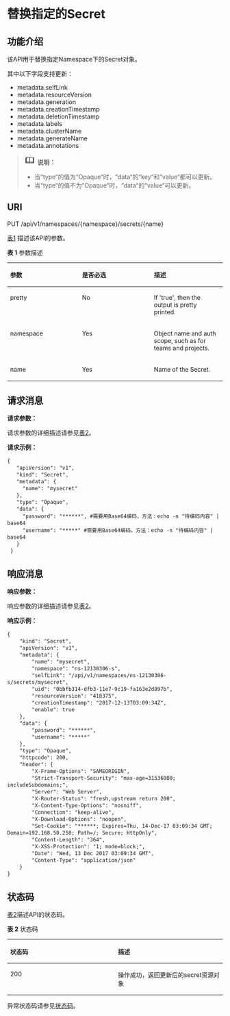 # 替换指定的Secret<a name="cce_02_0046"></a>

## 功能介绍<a name="s2fa7c6b09ad0449ebce13163ee876960"></a>

该API用于替换指定Namespace下的Secret对象。

其中以下字段支持更新：

-   metadata.selfLink
-   metadata.resourceVersion
-   metadata.generation
-   metadata.creationTimestamp
-   metadata.deletionTimestamp
-   metadata.labels
-   metadata.clusterName
-   metadata.generateName
-   metadata.annotations

>![](public_sys-resources/icon-note.gif) **说明：** 
>-   当“type“的值为“Opaque“时，“data“的“key“和“value“都可以更新。
>-   当“type“的值不为“Opaque“时，“data“的“value“可以更新。

## URI<a name="se7a801b22ec44205a03503a15151ba92"></a>

PUT /api/v1/namespaces/\{namespace\}/secrets/\{name\}

[表1](#table195518420539)  描述该API的参数。

**表 1**  参数描述

<a name="table195518420539"></a>
<table><thead align="left"><tr id="row1895516485313"><th class="cellrowborder" valign="top" width="33.33333333333333%" id="mcps1.2.4.1.1"><p id="p49558415538"><a name="p49558415538"></a><a name="p49558415538"></a>参数</p>
</th>
<th class="cellrowborder" valign="top" width="33.33333333333333%" id="mcps1.2.4.1.2"><p id="p495518435314"><a name="p495518435314"></a><a name="p495518435314"></a>是否必选</p>
</th>
<th class="cellrowborder" valign="top" width="33.33333333333333%" id="mcps1.2.4.1.3"><p id="p395615465319"><a name="p395615465319"></a><a name="p395615465319"></a>描述</p>
</th>
</tr>
</thead>
<tbody><tr id="row159562040536"><td class="cellrowborder" valign="top" width="33.33333333333333%" headers="mcps1.2.4.1.1 "><p id="p395612415535"><a name="p395612415535"></a><a name="p395612415535"></a>pretty</p>
</td>
<td class="cellrowborder" valign="top" width="33.33333333333333%" headers="mcps1.2.4.1.2 "><p id="p119561495319"><a name="p119561495319"></a><a name="p119561495319"></a>No</p>
</td>
<td class="cellrowborder" valign="top" width="33.33333333333333%" headers="mcps1.2.4.1.3 "><p id="zh-cn_topic_0079615031_p61052759"><a name="zh-cn_topic_0079615031_p61052759"></a><a name="zh-cn_topic_0079615031_p61052759"></a>If 'true', then the output is pretty printed.</p>
</td>
</tr>
<tr id="row1795634105314"><td class="cellrowborder" valign="top" width="33.33333333333333%" headers="mcps1.2.4.1.1 "><p id="p1195619465319"><a name="p1195619465319"></a><a name="p1195619465319"></a>namespace</p>
</td>
<td class="cellrowborder" valign="top" width="33.33333333333333%" headers="mcps1.2.4.1.2 "><p id="p169561249530"><a name="p169561249530"></a><a name="p169561249530"></a>Yes</p>
</td>
<td class="cellrowborder" valign="top" width="33.33333333333333%" headers="mcps1.2.4.1.3 "><p id="zh-cn_topic_0079615031_p11408737"><a name="zh-cn_topic_0079615031_p11408737"></a><a name="zh-cn_topic_0079615031_p11408737"></a>Object name and auth scope, such as for teams and projects.</p>
</td>
</tr>
<tr id="row195616417532"><td class="cellrowborder" valign="top" width="33.33333333333333%" headers="mcps1.2.4.1.1 "><p id="p9956104155314"><a name="p9956104155314"></a><a name="p9956104155314"></a>name</p>
</td>
<td class="cellrowborder" valign="top" width="33.33333333333333%" headers="mcps1.2.4.1.2 "><p id="p795619475316"><a name="p795619475316"></a><a name="p795619475316"></a>Yes</p>
</td>
<td class="cellrowborder" valign="top" width="33.33333333333333%" headers="mcps1.2.4.1.3 "><p id="zh-cn_topic_0079615031_p13513185"><a name="zh-cn_topic_0079615031_p13513185"></a><a name="zh-cn_topic_0079615031_p13513185"></a>Name of the Secret.</p>
</td>
</tr>
</tbody>
</table>

## 请求消息<a name="zh-cn_topic_0079615031_ref458786529"></a>

**请求参数：**

请求参数的详细描述请参见[表2](创建Secret.md#zh-cn_topic_0079614900_ref458786458)。

**请求示例：**

```
{ 
   "apiVersion": "v1", 
   "kind": "Secret", 
   "metadata": { 
     "name": "mysecret" 
   }, 
   "type": "Opaque", 
   "data": { 
     "password": "******", #需要用Base64编码，方法：echo -n "待编码内容" | base64
     "username": "*****" #需要用Base64编码，方法：echo -n "待编码内容" | base64
   } 
 }
```

## 响应消息<a name="s62e9d00c756e4ae99025f3a29117287f"></a>

**响应参数：**

响应参数的详细描述请参见[表2](创建Secret.md#zh-cn_topic_0079614900_ref458786458)。

**响应示例：**

```
{
    "kind": "Secret",
    "apiVersion": "v1",
    "metadata": {
        "name": "mysecret",
        "namespace": "ns-12130306-s",
        "selfLink": "/api/v1/namespaces/ns-12130306-s/secrets/mysecret",
        "uid": "0bbfb314-dfb3-11e7-9c19-fa163e2d897b",
        "resourceVersion": "418375",
        "creationTimestamp": "2017-12-13T03:09:34Z",
        "enable": true
    },
    "data": {
        "password": "******",
        "username": "*****" 
    },
    "type": "Opaque",
    "httpcode": 200,
    "header": {
        "X-Frame-Options": "SAMEORIGIN",
        "Strict-Transport-Security": "max-age=31536000; includeSubdomains;",
        "Server": "Web Server",
        "X-Router-Status": "fresh,upstream return 200",
        "X-Content-Type-Options": "nosniff",
        "Connection": "keep-alive",
        "X-Download-Options": "noopen",
        "Set-Cookie": "******; Expires=Thu, 14-Dec-17 03:09:34 GMT; Domain=192.168.50.250; Path=/; Secure; HttpOnly",
        "Content-Length": "364",
        "X-XSS-Protection": "1; mode=block;",
        "Date": "Wed, 13 Dec 2017 03:09:34 GMT",
        "Content-Type": "application/json"
    }
}
```

## 状态码<a name="s0cae25a23bb14c80b7b9465f8da69cd7"></a>

[表2](#zh-cn_topic_0079615031_table64060950)描述API的状态码。

**表 2**  状态码

<a name="zh-cn_topic_0079615031_table64060950"></a>
<table><thead align="left"><tr id="zh-cn_topic_0079615031_row64282674"><th class="cellrowborder" valign="top" width="50%" id="mcps1.2.3.1.1"><p id="p57631252201621"><a name="p57631252201621"></a><a name="p57631252201621"></a>状态码</p>
</th>
<th class="cellrowborder" valign="top" width="50%" id="mcps1.2.3.1.2"><p id="zh-cn_topic_0079615031_p46527158"><a name="zh-cn_topic_0079615031_p46527158"></a><a name="zh-cn_topic_0079615031_p46527158"></a>描述</p>
</th>
</tr>
</thead>
<tbody><tr id="zh-cn_topic_0079615031_row10603493"><td class="cellrowborder" valign="top" width="50%" headers="mcps1.2.3.1.1 "><p id="zh-cn_topic_0079615031_p53576637"><a name="zh-cn_topic_0079615031_p53576637"></a><a name="zh-cn_topic_0079615031_p53576637"></a>200</p>
</td>
<td class="cellrowborder" valign="top" width="50%" headers="mcps1.2.3.1.2 "><p id="zh-cn_topic_0079615031_p44740325"><a name="zh-cn_topic_0079615031_p44740325"></a><a name="zh-cn_topic_0079615031_p44740325"></a>操作成功，返回更新后的secret资源对象</p>
</td>
</tr>
</tbody>
</table>

异常状态码请参见[状态码](状态码.md)。

